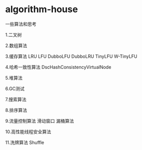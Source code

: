 # algorithm-house
一些算法和思考

1.二叉树

2.数组算法

3.缓存算法 LRU LFU DubboLFU DubboLRU  TinyLFU  W-TinyLFU 

4.哈希一致性算法 DscHashConsistencyVirtualNode

5.堆算法

6.GC测试

7.搜索算法

8.排序算法

9.流量控制算法 滑动窗口 漏桶算法

10.高性能线程安全算法

11.洗牌算法 Shuffle  

[](exportToHTML/bizfeng/leetcode/array/PrefixSum.java.html)
